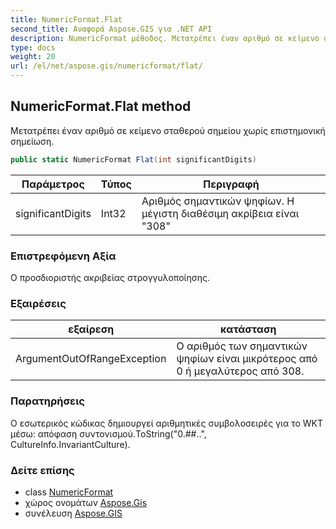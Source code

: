 ```yaml
---
title: NumericFormat.Flat
second_title: Αναφορά Aspose.GIS για .NET API
description: NumericFormat μέθοδος. Μετατρέπει έναν αριθμό σε κείμενο σταθερού σημείου χωρίς επιστημονική σημείωση.
type: docs
weight: 20
url: /el/net/aspose.gis/numericformat/flat/
---
```

## NumericFormat.Flat method

Μετατρέπει έναν αριθμό σε κείμενο σταθερού σημείου χωρίς επιστημονική σημείωση.

```csharp
public static NumericFormat Flat(int significantDigits)
```

| Παράμετρος | Τύπος | Περιγραφή |
| --- | --- | --- |
| significantDigits | Int32 | Αριθμός σημαντικών ψηφίων. Η μέγιστη διαθέσιμη ακρίβεια είναι "308" |

### Επιστρεφόμενη Αξία

Ο προσδιοριστής ακριβείας στρογγυλοποίησης.

### Εξαιρέσεις

| εξαίρεση | κατάσταση |
| --- | --- |
| ArgumentOutOfRangeException | Ο αριθμός των σημαντικών ψηφίων είναι μικρότερος από 0 ή μεγαλύτερος από 308. |

### Παρατηρήσεις

Ο εσωτερικός κώδικας δημιουργεί αριθμητικές συμβολοσειρές για το WKT μέσω: απόφαση συντονισμού.ToString("0.##..", CultureInfo.InvariantCulture).

### Δείτε επίσης

* class [NumericFormat](../)
* χώρος ονομάτων [Aspose.Gis](../../numericformat/)
* συνέλευση [Aspose.GIS](../../../)


